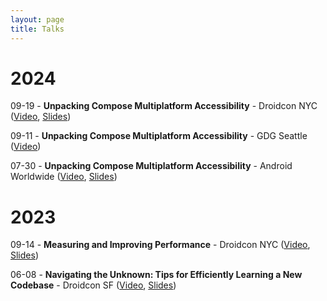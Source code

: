 ```yaml
---
layout: page
title: Talks
---
```


# 2024

09-19 - **Unpacking Compose Multiplatform Accessibility** - Droidcon NYC ([Video](https://www.droidcon.com/2024/10/17/unpacking-compose-multiplatform-accessibility/), [Slides](https://speakerdeck.com/cmarsch/droidcon-nyc-2024-unpacking-compose-multiplatform-accessibility))

09-11 - **Unpacking Compose Multiplatform Accessibility** - GDG Seattle ([Video](https://www.youtube.com/watch?v=wSr-fQA12PY))

07-30 - **Unpacking Compose Multiplatform Accessibility** - Android Worldwide ([Video](https://www.youtube.com/watch?v=kRekYKQwa4w&list=PLjQD4n5Df70GJg3ljMDhDtFTbdQgjPsm0&index=14), [Slides](https://speakerdeck.com/cmarsch/android-worldwide-july-2024-unpacking-compose-multiplatform-accessibility))

# 2023

09-14 - **Measuring and Improving Performance** - Droidcon NYC ([Video](https://www.droidcon.com/2023/10/06/measuring-and-improving-performance-insights-from-one-of-cash-apps-main-screens/), [Slides](https://speakerdeck.com/cmarsch/measuring-and-improving-performance-insights-from-one-of-cash-apps-main-screens-droidcon-nyc-2023))

06-08 - **Navigating the Unknown: Tips for Efficiently Learning a New Codebase** - Droidcon SF ([Video](https://www.droidcon.com/2023/07/20/navigating-the-unknown-tips-for-efficiently-learning-a-new-codebase/), [Slides](https://speakerdeck.com/cmarsch/navigating-the-unknown-tips-for-efficiently-learning-a-new-codebase))
